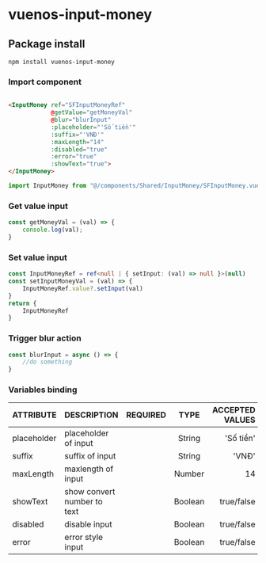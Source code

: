# vuenos-input-money

## Package install

```
npm install vuenos-input-money
```

### Import component

```html

<InputMoney ref="SFInputMoneyRef"
            @getValue="getMoneyVal"
            @blur="blurInput"
            :placeholder="'Số tiền'"
            :suffix="'VNĐ'"
            :maxLength="14"
            :disabled="true"
            :error="true"
            :showText="true">
</InputMoney>
```

```typescript
import InputMoney from "@/components/Shared/InputMoney/SFInputMoney.vue";
```

### Get value input

```typescript
const getMoneyVal = (val) => {
    console.log(val);
}
```

### Set value input

```typescript
const InputMoneyRef = ref<null | { setInput: (val) => null }>(null)
const setInputMoneyVal = (val) => {
    InputMoneyRef.value?.setInput(val)
}
return {
    InputMoneyRef
}
```

### Trigger blur action

```typescript
const blurInput = async () => {
    //do something
}
```

### Variables binding

| ATTRIBUTE   | DESCRIPTION                 | REQUIRED |  TYPE   | ACCEPTED VALUES | DEFAULT |
|:------------|:----------------------------|:--------:|:-------:|----------------:|--------:|
| placeholder | placeholder of input        |          | String  |       'Số tiền' |   empty |
| suffix      | suffix of input             |          | String  |           'VNĐ' |   empty |
| maxLength   | maxlength of input          |          | Number  |              14 |   empty |
| showText    | show convert number to text |          | Boolean |      true/false |   false |
| disabled    | disable input               |          | Boolean |      true/false |   false |
| error       | error style input           |          | Boolean |      true/false |   empty |
